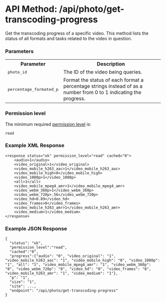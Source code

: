 # API Method: /api/photo/get-transcoding-progress

Get the transcoding progress of a specific video. This method lists the status of all formats and tasks related to the video in question.


### Parameters

<table class="pretty">
  <tr><th>Parameter</th><th>Description</th></tr>
  <tr><td><tt>photo_id</tt></td><td>The ID of the video being queries.</td></tr>
  <tr><td><tt>percentage_formated_p</tt></td><td>Format the status of each format a percentage strings instead of as a number from 0 to 1 indicating the progress.</td></tr>
</table>


### Permission level 

The minimum required [permission level](index#permission-level) is:

    read

### Example XML Response

    <response status="ok" permission_level="read" cached="0">
        <audio>1</audio>
        <video_original>1</video_original>
        <video_mobile_h263_aac>1</video_mobile_h263_aac>
        <video_mobile_high>0</video_mobile_high>
        <video_1080p>1</video_1080p>
        <all>1</all>
        <video_mobile_mpeg4_amr>1</video_mobile_mpeg4_amr>
        <video_webm_360p>1</video_webm_360p>
        <video_webm_720p>.56</video_webm_720p>
        <video_hd>0.89</video_hd>
        <video_frames>0</video_frames>
        <video_mobile_h263_amr>1</video_mobile_h263_amr>
        <video_medium>1</video_medium>
    </response>


### Example JSON Response

    {
      "status": "ok", 
      "permission_level":"read",
      "cached":"0",
      "progress":{"audio": "0", "video_original": "1", "video_mobile_h263_aac": "1", "video_mobile_high": "0", "video_1080p": "1", "all": "1", "video_mobile_mpeg4_amr": "1", "video_webm_360p": "0", "video_webm_720p": "0", "video_hd": "0", "video_frames": "0", "video_mobile_h263_amr": "1", "video_medium": "1"},
      "p": "1",
      "size": "1",
      "site": ...,
      "endpoint": "/api/photo/get-transcoding-progress"
    }